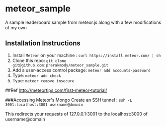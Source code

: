 # meteor_sample
A sample leaderboard sample from meteor.js along with a few modifications of my own

## Installation Instructions
1. Install `Meteor` on your machine : `curl https://install.meteor.com/ | sh`
2. Clone this repo: `git clone git@github.com:prerakmody/meteor_sample.git`
3. Add a user-access control package: `meteor add accounts-password`
4. Type: `meteor add check`
5. Type: `meteor remove insecure`

##Ref
http://meteortips.com/first-meteor-tutorial/

###Accessing Meteor's Mongo
Create an SSH tunnel : `ssh -L 3001:localhost:3001 username@domain`

This redirects your requests of 127.0.0.1:3001 to the localhost:3000 of username@domain
